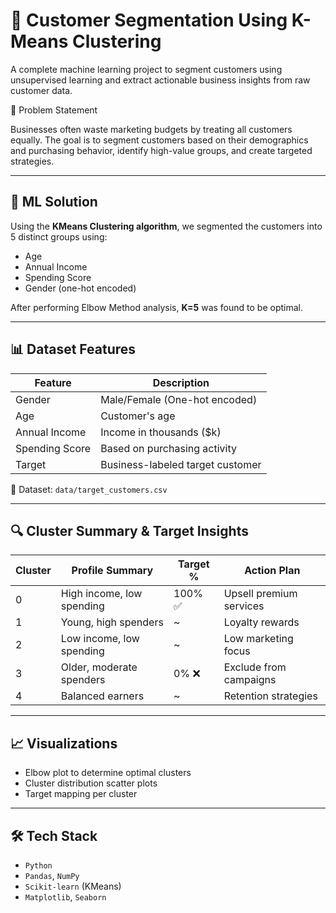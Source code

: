 # 🎯 Customer Segmentation Using K-Means Clustering

A complete machine learning project to segment customers using unsupervised learning and extract actionable business insights from raw customer data.



 📌 Problem Statement

Businesses often waste marketing budgets by treating all customers equally. The goal is to segment customers based on their demographics and purchasing behavior, identify high-value groups, and create targeted strategies.

---

## 🧠 ML Solution

Using the **KMeans Clustering algorithm**, we segmented the customers into 5 distinct groups using:

- Age
- Annual Income
- Spending Score
- Gender (one-hot encoded)

After performing Elbow Method analysis, **K=5** was found to be optimal.

---

## 📊 Dataset Features

| Feature         | Description                        |
|----------------|------------------------------------|
| Gender          | Male/Female (One-hot encoded)     |
| Age             | Customer's age                    |
| Annual Income   | Income in thousands ($k)          |
| Spending Score  | Based on purchasing activity      |
| Target          | Business-labeled target customer  |

📁 Dataset: `data/target_customers.csv`

---

## 🔍 Cluster Summary & Target Insights

| Cluster | Profile Summary                    | Target % | Action Plan                       |
|---------|-------------------------------------|----------|-----------------------------------|
| 0       | High income, low spending           | 100% ✅  | Upsell premium services           |
| 1       | Young, high spenders                | ~        | Loyalty rewards                   |
| 2       | Low income, low spending            | ~        | Low marketing focus               |
| 3       | Older, moderate spenders            | 0% ❌   | Exclude from campaigns            |
| 4       | Balanced earners                    | ~        | Retention strategies              |

---

## 📈 Visualizations

- Elbow plot to determine optimal clusters  
- Cluster distribution scatter plots  
- Target mapping per cluster

---

## 🛠️ Tech Stack

- `Python`
- `Pandas`, `NumPy`
- `Scikit-learn` (KMeans)
- `Matplotlib`, `Seaborn`

